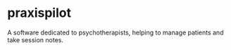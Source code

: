 # praxispilot
A software dedicated to psychotherapists, helping to manage patients and take session notes.
